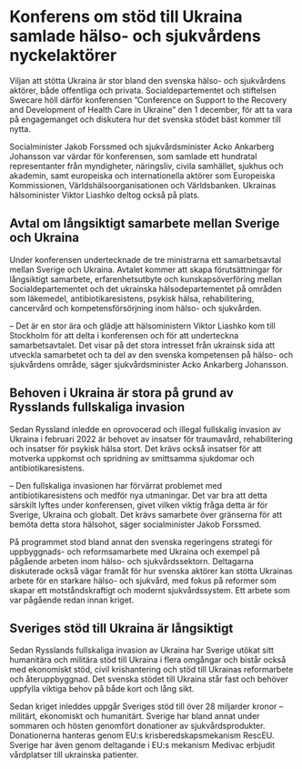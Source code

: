 # Konferens om stöd till Ukraina samlade hälso- och sjukvårdens nyckelaktörer

Viljan att stötta Ukraina är stor bland den svenska hälso\- och sjukvårdens aktörer, både offentliga och privata. Socialdepartementet och stiftelsen Swecare höll därför konferensen ”Conference on Support to the Recovery and Development of Health Care in Ukraine” den 1 december, för att ta vara på engagemanget och diskutera hur det svenska stödet bäst kommer till nytta.


Socialminister Jakob Forssmed och sjukvårdsminister Acko Ankarberg Johansson var värdar för konferensen, som samlade ett hundratal representanter från myndigheter, näringsliv, civila samhället, sjukhus och akademin, samt europeiska och internationella aktörer som Europeiska Kommissionen, Världshälsoorganisationen och Världsbanken. Ukrainas hälsominister Viktor Liashko deltog också på plats.

## Avtal om långsiktigt samarbete mellan Sverige och Ukraina

Under konferensen undertecknade de tre ministrarna ett samarbetsavtal mellan Sverige och Ukraina. Avtalet kommer att skapa förutsättningar för långsiktigt samarbete, erfarenhetsutbyte och kunskapsöverföring mellan Socialdepartementet och det ukrainska hälsodepartementet på områden som läkemedel, antibiotikaresistens, psykisk hälsa, rehabilitering, cancervård och kompetensförsörjning inom hälso\- och sjukvården.

– Det är en stor ära och glädje att hälsoministern Viktor Liashko kom till Stockholm för att delta i konferensen och för att underteckna samarbetsavtalet. Det visar på det stora intresset från ukrainsk sida att utveckla samarbetet och ta del av den svenska kompetensen på hälso\- och sjukvårdens område, säger sjukvårdsminister Acko Ankarberg Johansson.

## Behoven i Ukraina är stora på grund av Rysslands fullskaliga invasion

Sedan Ryssland inledde en oprovocerad och illegal fullskalig invasion av Ukraina i februari 2022 är behovet av insatser för traumavård, rehabilitering och insatser för psykisk hälsa stort. Det krävs också insatser för att motverka uppkomst och spridning av smittsamma sjukdomar och antibiotikaresistens.

– Den fullskaliga invasionen har förvärrat problemet med antibiotikaresistens och medför nya utmaningar. Det var bra att detta särskilt lyftes under konferensen, givet vilken viktig fråga detta är för Sverige, Ukraina och globalt. Det krävs samarbete över gränserna för att bemöta detta stora hälsohot, säger socialminister Jakob Forssmed.

På programmet stod bland annat den svenska regeringens strategi för uppbyggnads\- och reformsamarbete med Ukraina och exempel på pågående arbeten inom hälso\- och sjukvårdssektorn. Deltagarna diskuterade också vägar framåt för hur svenska aktörer kan stötta Ukrainas arbete för en starkare hälso\- och sjukvård, med fokus på reformer som skapar ett motståndskraftigt och modernt sjukvårdssystem. Ett arbete som var pågående redan innan kriget.

## Sveriges stöd till Ukraina är långsiktigt

Sedan Rysslands fullskaliga invasion av Ukraina har Sverige utökat sitt humanitära och militära stöd till Ukraina i flera omgångar och bistår också med ekonomiskt stöd, civil krishantering och stöd till Ukrainas reformarbete och återuppbyggnad. Det svenska stödet till Ukraina står fast och behöver uppfylla viktiga behov på både kort och lång sikt.

Sedan kriget inleddes uppgår Sveriges stöd till över 28 miljarder kronor – militärt, ekonomiskt och humanitärt. Sverige har bland annat under sommaren och hösten genomfört donationer av sjukvårdsprodukter. Donationerna hanteras genom EU:s krisberedskapsmekanism RescEU. Sverige har även genom deltagande i EU:s mekanism Medivac erbjudit vårdplatser till ukrainska patienter.
